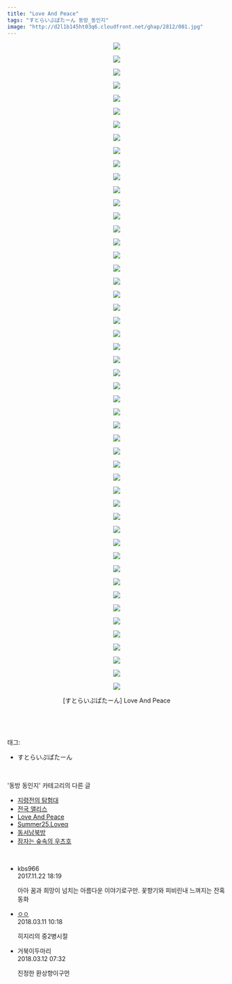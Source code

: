 ```yaml
---
title: "Love And Peace"
tags: "すとらいぷぱたーん 동방_동인지"
image: "http://d2l1b145ht03q6.cloudfront.net/ghap/2812/001.jpg"
---
```

<div class="article">
<p style="text-align: center; clear: none; float: none;"><img src="{{ site.imgserver1 }}/ghap/2812/001.jpg"/></p>
<p style="text-align: center; clear: none; float: none;"><img src="{{ site.imgserver1 }}/ghap/2812/002.jpg"/></p>
<p style="text-align: center; clear: none; float: none;"><img src="{{ site.imgserver1 }}/ghap/2812/003.jpg"/></p>
<p style="text-align: center; clear: none; float: none;"><img src="{{ site.imgserver1 }}/ghap/2812/004.jpg"/></p>
<p style="text-align: center; clear: none; float: none;"><img src="{{ site.imgserver1 }}/ghap/2812/005.jpg"/></p>
<p style="text-align: center; clear: none; float: none;"><img src="{{ site.imgserver1 }}/ghap/2812/006.jpg"/></p>
<p style="text-align: center; clear: none; float: none;"><img src="{{ site.imgserver1 }}/ghap/2812/007.jpg"/></p>
<p style="text-align: center; clear: none; float: none;"><img src="{{ site.imgserver1 }}/ghap/2812/008.jpg"/></p>
<p style="text-align: center; clear: none; float: none;"><img src="{{ site.imgserver1 }}/ghap/2812/009.jpg"/></p>
<p style="text-align: center; clear: none; float: none;"><img src="{{ site.imgserver1 }}/ghap/2812/010.jpg"/></p>
<p style="text-align: center; clear: none; float: none;"><img src="{{ site.imgserver1 }}/ghap/2812/011.jpg"/></p>
<p style="text-align: center; clear: none; float: none;"><img src="{{ site.imgserver1 }}/ghap/2812/012.jpg"/></p>
<p style="text-align: center; clear: none; float: none;"><img src="{{ site.imgserver1 }}/ghap/2812/013.jpg"/></p>
<p style="text-align: center; clear: none; float: none;"><img src="{{ site.imgserver1 }}/ghap/2812/014.jpg"/></p>
<p style="text-align: center; clear: none; float: none;"><img src="{{ site.imgserver1 }}/ghap/2812/015.jpg"/></p>
<p style="text-align: center; clear: none; float: none;"><img src="{{ site.imgserver1 }}/ghap/2812/016.jpg"/></p>
<p style="text-align: center; clear: none; float: none;"><img src="{{ site.imgserver1 }}/ghap/2812/017.jpg"/></p>
<p style="text-align: center; clear: none; float: none;"><img src="{{ site.imgserver1 }}/ghap/2812/018.jpg"/></p>
<p style="text-align: center; clear: none; float: none;"><img src="{{ site.imgserver1 }}/ghap/2812/019.jpg"/></p>
<p style="text-align: center; clear: none; float: none;"><img src="{{ site.imgserver1 }}/ghap/2812/020.jpg"/></p>
<p style="text-align: center; clear: none; float: none;"><img src="{{ site.imgserver1 }}/ghap/2812/021.jpg"/></p>
<p style="text-align: center; clear: none; float: none;"><img src="{{ site.imgserver1 }}/ghap/2812/022.jpg"/></p>
<p style="text-align: center; clear: none; float: none;"><img src="{{ site.imgserver1 }}/ghap/2812/023.jpg"/></p>
<p style="text-align: center; clear: none; float: none;"><img src="{{ site.imgserver1 }}/ghap/2812/024.jpg"/></p>
<p style="text-align: center; clear: none; float: none;"><img src="{{ site.imgserver1 }}/ghap/2812/025.jpg"/></p>
<p style="text-align: center; clear: none; float: none;"><img src="{{ site.imgserver1 }}/ghap/2812/026.jpg"/></p>
<p style="text-align: center; clear: none; float: none;"><img src="{{ site.imgserver1 }}/ghap/2812/027.jpg"/></p>
<p style="text-align: center; clear: none; float: none;"><img src="{{ site.imgserver1 }}/ghap/2812/028.jpg"/></p>
<p style="text-align: center; clear: none; float: none;"><img src="{{ site.imgserver1 }}/ghap/2812/029.jpg"/></p>
<p style="text-align: center; clear: none; float: none;"><img src="{{ site.imgserver1 }}/ghap/2812/030.jpg"/></p>
<p style="text-align: center; clear: none; float: none;"><img src="{{ site.imgserver1 }}/ghap/2812/031.jpg"/></p>
<p style="text-align: center; clear: none; float: none;"><img src="{{ site.imgserver1 }}/ghap/2812/032.jpg"/></p>
<p style="text-align: center; clear: none; float: none;"><img src="{{ site.imgserver1 }}/ghap/2812/033.jpg"/></p>
<p style="text-align: center; clear: none; float: none;"><img src="{{ site.imgserver1 }}/ghap/2812/034.jpg"/></p>
<p style="text-align: center; clear: none; float: none;"><img src="{{ site.imgserver1 }}/ghap/2812/035.jpg"/></p>
<p style="text-align: center; clear: none; float: none;"><img src="{{ site.imgserver1 }}/ghap/2812/036.jpg"/></p>
<p style="text-align: center; clear: none; float: none;"><img src="{{ site.imgserver1 }}/ghap/2812/037.jpg"/></p>
<p style="text-align: center; clear: none; float: none;"><img src="{{ site.imgserver1 }}/ghap/2812/038.jpg"/></p>
<p style="text-align: center; clear: none; float: none;"><img src="{{ site.imgserver1 }}/ghap/2812/039.jpg"/></p>
<p style="text-align: center; clear: none; float: none;"><img src="{{ site.imgserver1 }}/ghap/2812/040.jpg"/></p>
<p style="text-align: center; clear: none; float: none;"><img src="{{ site.imgserver1 }}/ghap/2812/041.jpg"/></p>
<p style="text-align: center; clear: none; float: none;"><img src="{{ site.imgserver1 }}/ghap/2812/042.jpg"/></p>
<p style="text-align: center; clear: none; float: none;"><img src="{{ site.imgserver1 }}/ghap/2812/043.jpg"/></p>
<p style="text-align: center; clear: none; float: none;"><img src="{{ site.imgserver1 }}/ghap/2812/044.jpg"/></p>
<p style="text-align: center; clear: none; float: none;"><img src="{{ site.imgserver1 }}/ghap/2812/045.jpg"/></p>
<p style="text-align: center; clear: none; float: none;"><img src="{{ site.imgserver1 }}/ghap/2812/046.jpg"/></p>
<p style="text-align: center; clear: none; float: none;"><img src="{{ site.imgserver1 }}/ghap/2812/047.jpg"/></p>
<p style="text-align: center; clear: none; float: none;"><img src="{{ site.imgserver1 }}/ghap/2812/048.jpg"/></p>
<p style="text-align: center; clear: none; float: none;"><img src="{{ site.imgserver1 }}/ghap/2812/049.jpg"/></p>
<p style="text-align: center; clear: none; float: none;"><img src="{{ site.imgserver1 }}/ghap/2812/050.jpg"/></p>
<p style="text-align: center; clear: none; float: none;">[すとらいぷぱたーん] Love And Peace</p>
<p><br/></p>
</div><br/>
<div class="tagTrail">
<p>태그: </p>
<ul>
<li>すとらいぷぱたーん</li>
</ul>
</div><br/>
<div class="another">
<p>'동방 동인지' 카테고리의 다른 글</p>
<ul>
<li><a href="/ghap_2814">지령전의 탐험대</a></li>
<li><a href="/ghap_2813">전국 앨리스</a></li>
<li><a href="/ghap_2812">Love And Peace</a></li>
<li><a href="/ghap_2811">Summer25.Loveα</a></li>
<li><a href="/ghap_2810">동서남북방</a></li>
<li><a href="/ghap_2809">잠자는 숲속의 우츠호</a></li>
</ul>
</div><br/>
<div class="cb_module cb_fluid">
<div class="cb_wrt cb_profile">
<div class="comment">
<ul>
<li class="cb_thumb_off" id="comment15135240">
<div class="cb_comment_area">
<div class="cb_info_area">
<div class="cb_section">
<span class="cb_nick_name">kbs966</span>
</div>
<div class="cb_section">
<span class="cb_date">2017.11.22 18:19 </span>
</div>
</div>
<div class="cb_dsc_comment">
<p class="cb_dsc">
											아아 꿈과 희망이 넘치는 아름다운 이야기로구만. 꽃향기와 피비린내 느껴지는 잔혹동화
										</p>
</div>
</div></li>
<li class="cb_thumb_off" id="comment15217459">
<div class="cb_comment_area">
<div class="cb_info_area">
<div class="cb_section">
<span class="cb_nick_name"> <a href="http://http:/ㄱㄷ극딧ㅇ7z8au1bh" onclick="return openLinkInNewWindow(this)">ㅇㅇ</a></span>
</div>
<div class="cb_section">
<span class="cb_date">2018.03.11 10:18 </span>
</div>
</div>
<div class="cb_dsc_comment">
<p class="cb_dsc">
											히지리의 중2병시절
										</p>
</div>
</div></li>
<li class="cb_thumb_off" id="comment15218033">
<div class="cb_comment_area">
<div class="cb_info_area">
<div class="cb_section">
<span class="cb_nick_name">거북이두마리</span>
</div>
<div class="cb_section">
<span class="cb_date">2018.03.12 07:32 </span>
</div>
</div>
<div class="cb_dsc_comment">
<p class="cb_dsc">
											진정한 환상향이구먼
										</p>
</div>
</div></li>
</ul>
</div>
</div><!-- commentList close -->
</div><br/>
